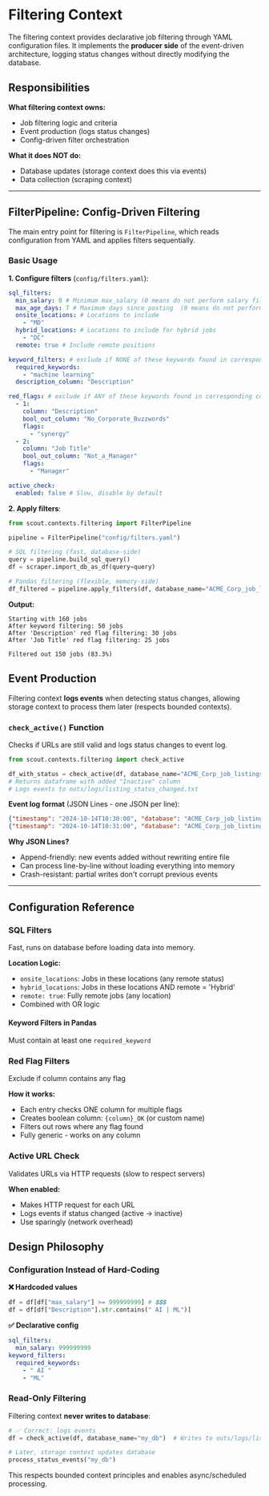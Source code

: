 # Filtering Context

The filtering context provides declarative job filtering through YAML configuration files. It implements the **producer side** of the event-driven architecture, logging status changes without directly modifying the database.

## Responsibilities

**What filtering context owns:**
- Job filtering logic and criteria
- Event production (logs status changes)
- Config-driven filter orchestration

**What it does NOT do:**
- Database updates (storage context does this via events)
- Data collection (scraping context)

---

## FilterPipeline: Config-Driven Filtering

The main entry point for filtering is `FilterPipeline`, which reads configuration from YAML and applies filters sequentially.

### Basic Usage

**1. Configure filters** (`config/filters.yaml`):
```yaml
sql_filters:
  min_salary: 0 # Minimum max_salary (0 means do not perform salary filtering)
  max_age_days: 7 # Maximum days since posting  (0 means do not perform age filtering)
  onsite_locations: # Locations to include
    - "MD"
  hybrid_locations: # Locations to include for hybrid jobs
    - "DC"
  remote: true # Include remote positions

keyword_filters: # exclude if NONE of these keywords found in corresponding column
  required_keywords:
    - "machine learning"
  description_column: "Description"

red_flags: # exclude if ANY of these keywords found in corresponding column
  - 1: 
    column: "Description"
    bool_out_column: "No_Corporate_Buzzwords"
    flags:
      - "synergy"
  - 2:
    column: "Job Title"
    bool_out_column: "Not_a_Manager"
    flags:
      - "Manager"

active_check:
  enabled: false # Slow, disable by default
```

**2. Apply filters**:
```python
from scout.contexts.filtering import FilterPipeline

pipeline = FilterPipeline("config/filters.yaml")

# SQL filtering (fast, database-side)
query = pipeline.build_sql_query()
df = scraper.import_db_as_df(query=query)

# Pandas filtering (flexible, memory-side)
df_filtered = pipeline.apply_filters(df, database_name="ACME_Corp_job_listings", verbose=True)
```

**Output:**
```
Starting with 160 jobs
After keyword filtering: 50 jobs
After 'Description' red flag filtering: 30 jobs
After 'Job Title' red flag filtering: 25 jobs

Filtered out 150 jobs (83.3%)
```


## Event Production

Filtering context **logs events** when detecting status changes, allowing storage context to process them later (respects bounded contexts).

### `check_active()` Function

Checks if URLs are still valid and logs status changes to event log.

```python
from scout.contexts.filtering import check_active

df_with_status = check_active(df, database_name="ACME_Corp_job_listings")
# Returns dataframe with added "Inactive" column
# Logs events to outs/logs/listing_status_changed.txt

```

**Event log format** (JSON Lines - one JSON per line):
```json
{"timestamp": "2024-10-14T10:30:00", "database": "ACME_Corp_job_listings", "url": "https://...", "old_status": "active", "new_status": "inactive"}
{"timestamp": "2024-10-14T10:31:00", "database": "ACME_Corp_job_listings", "url": "https://...", "old_status": "unknown", "new_status": "inactive"}
```

**Why JSON Lines?**
- Append-friendly: new events added without rewriting entire file
- Can process line-by-line without loading everything into memory
- Crash-resistant: partial writes don't corrupt previous events

---

## Configuration Reference

### SQL Filters

Fast, runs on database before loading data into memory.

**Location Logic:**
- `onsite_locations`: Jobs in these locations (any remote status)
- `hybrid_locations`: Jobs in these locations AND remote = 'Hybrid'
- `remote: true`: Fully remote jobs (any location)
- Combined with OR logic

#### Keyword Filters in Pandas

Must contain at least one `required_keyword`

### Red Flag Filters

Exclude if column contains any flag

**How it works:**
- Each entry checks ONE column for multiple flags
- Creates boolean column: `{column}_OK` (or custom name)
- Filters out rows where any flag found
- Fully generic - works on any column

### Active URL Check

Validates URLs via HTTP requests (slow to respect servers)

**When enabled:**
- Makes HTTP request for each URL
- Logs events if status changed (active → inactive)
- Use sparingly (network overhead)



## Design Philosophy

### Configuration Instead of Hard-Coding

**❌ Hardcoded values**
```python
df = df[df["max_salary"] >= 999999999] # 💲💲💲
df = df[df["Description"].str.contains(" AI | ML")]
```

**✅ Declarative config**
```yaml
sql_filters:
  min_salary: 999999999
keyword_filters:
  required_keywords:
    - " AI "
    - "ML"
```

### Read-Only Filtering

Filtering context **never writes to database**:

```python
# ✅ Correct: logs events
df = check_active(df, database_name="my_db")  # Writes to outs/logs/listing_status_changed.txt

# Later, storage context updates database
process_status_events("my_db")
```

This respects bounded context principles and enables async/scheduled processing.
